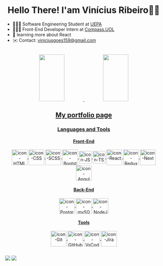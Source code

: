 <div align="center">
<h1>Hello There! I'am Vinícius Ribeiro👋😄</h1>
  </div>

- 👨🏻‍🎓 Software Engineering Student at <a href="https://www.uepa.br/" target="_blank">UEPA</a>
- 👨🏻‍💻 Front-End Developer Intern at <a href="https://compass.uol/pt/home/" target="_blank">Compass.UOL</a>
- 🌱 learning more about React
- ✉️ Contact: viniciusgoes159@gmail.com

<br>

<div align="center">
<a href="https://github.com/duribeiro">
<img width="40%" height="150vh" src="https://github-readme-stats.vercel.app/api?username=Viniciusrbr&count_private=true&include_all_commits=true&show_icons=true&theme=react&hide_border=false&show_owner=true"/>
<img width="40%" height="150vh" src="https://github-readme-stats.vercel.app/api/top-langs/?username=Viniciusrbr&theme=react&hide_border=false&&layout=compact"/>
</a>
</div>

<h2 align="center"> <a href="https://viniciusrbr.github.io/PortifolioPage/" target="_blank">My portfolio page</h2>

<h3 align="center">Languages and Tools</h3>

<h4 align="center">Front-End</h4>
<div align="center">
  <img align="center" alt="icon-HTML"       src="https://cdn.jsdelivr.net/gh/devicons/devicon/icons/html5/html5-plain-wordmark.svg" width="50" height="50">
  <img align="center" alt="icon-CSS"        src="https://cdn.jsdelivr.net/gh/devicons/devicon/icons/css3/css3-plain-wordmark.svg" width="50" height="50">
  <img align="center" alt="icon-SCSS"        src="https://cdn.jsdelivr.net/gh/devicons/devicon/icons/sass/sass-original.svg" width="50" height="50">
  <img align="center" alt="icon-Bootstrap"  src="https://cdn.jsdelivr.net/gh/devicons/devicon/icons/bootstrap/bootstrap-original.svg" width="50" height="50">
  <img align="center" alt="icon-JS"         src="https://cdn-icons-png.flaticon.com/512/5968/5968292.png" width="40" height="40">
  <img align="center" alt="icon-TS"         src="https://cdn-icons-png.flaticon.com/512/5968/5968381.png" width="40" height="40">
  <img align="center" alt="icon-React"      src="https://cdn.jsdelivr.net/gh/devicons/devicon/icons/react/react-original.svg"  width="50" height="50">
  <img align="center" alt="icon-Redux"      src="https://cdn.jsdelivr.net/gh/devicons/devicon/icons/redux/redux-original.svg"  width="50" height="50">
  <img align="center" alt="icon-Next"      src="https://cdn.jsdelivr.net/gh/devicons/devicon/icons/nextjs/nextjs-original.svg"  width="50" height="50">
  <img align="center" alt="icon-Angular"    src="https://cdn.jsdelivr.net/gh/devicons/devicon/icons/angularjs/angularjs-plain.svg"  width="50" height="50">
</div>

<h4 align="center">Back-End</h4>
<div align="center">
  <img align="center" alt="icon-Postgre"    src="https://cdn.jsdelivr.net/gh/devicons/devicon/icons/postgresql/postgresql-plain-wordmark.svg" width="50" height="50">
  <img align="center" alt="icon-mySQL"      src="https://cdn.jsdelivr.net/gh/devicons/devicon/icons/mysql/mysql-plain.svg" width="50" height="50">
  <img align="center" alt="icon-NodeJS"     src="https://cdn.jsdelivr.net/gh/devicons/devicon/icons/nodejs/nodejs-original.svg" width="50" height="50">
  <!--<img align="center" alt="icon-MongoDB"    src="https://cdn.jsdelivr.net/gh/devicons/devicon/icons/mongodb/mongodb-original-wordmark.svg" width="50" height="50"> -->
</div>

<h4 align="center">Tools</h4>
<div align="center">
  <img align="center" alt="icon-Git"        src="https://cdn.jsdelivr.net/gh/devicons/devicon/icons/git/git-original.svg" width="50" height="50">
  <img align="center" alt="icon-GitHub"     src="https://cdn.jsdelivr.net/gh/devicons/devicon/icons/github/github-original.svg" width="50" height="50">
  <img align="center" alt="icon-VsCode"     src="https://cdn.jsdelivr.net/gh/devicons/devicon/icons/vscode/vscode-original.svg" width="50" height="50">
  <img align="center" alt="icon-Jira"     src="https://cdn.jsdelivr.net/gh/devicons/devicon/icons/jira/jira-original-wordmark.svg" width="50" height="50">
</div>
  
##

<a href = "mailto:viniciusgoes159@gmail.com"><img src="https://img.shields.io/badge/-Gmail-%23333?style=for-the-badge&logo=gmail&logoColor=white" target="_blank"></a>
<a href="https://www.linkedin.com/in/viniciusrbr/" target="_blank"><img src="https://img.shields.io/badge/-LinkedIn-%230077B5?style=for-the-badge&logo=linkedin&logoColor=white" target="_blank"></a>
